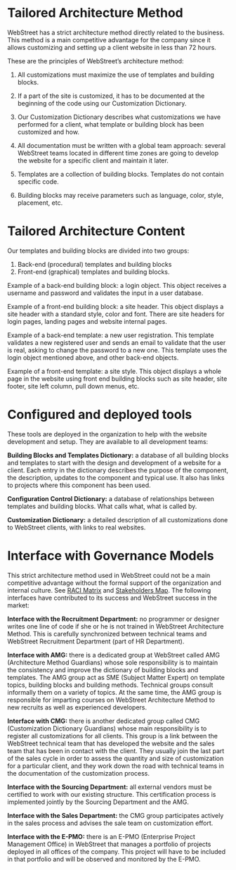 # Tailored Architecture Method

WebStreet has a strict architecture method directly related to the business. This method is a main competitive advantage for the company since it allows customizing and setting up a client website in less than 72 hours.

These are the principles of WebStreet’s architecture method:

1. All customizations must maximize the use of templates and building blocks.

2. If a part of the site is customized, it has to be documented at the beginning of the code using our Customization Dictionary.

3. Our Customization Dictionary describes what customizations we have performed for a client, what template or building block has been customized and how.

4. All documentation must be written with a global team approach: several WebStreet teams located in different time zones are going to develop the website for a specific client and maintain it later.

5. Templates are a collection of building blocks. Templates do not contain specific code.

6. Building blocks may receive parameters such as language, color, style, placement, etc.


# Tailored Architecture Content

Our templates and building blocks are divided into two groups:
1. Back-end (procedural) templates and building blocks
2. Front-end (graphical) templates and building blocks.

Example of a back-end building block: a login object. This object receives a username and password and validates the input in a user database.

Example of a front-end building block: a site header. This object displays a site header with a standard style, color and font. There are site headers for login pages, landing pages and website internal pages.

Example of a back-end template: a new user registration. This template validates a new registered user and sends an email to validate that the user is real, asking to change the password to a new one.  This template uses the login object mentioned above, and other back-end objects.

Example of a front-end template: a site style. This object displays a whole page in the website using front end building blocks such as site header, site footer, site left column, pull down menus, etc.


# Configured and deployed tools

These tools are deployed in the organization to help with the website development and setup. They are available to all development teams:

**Building Blocks and Templates Dictionary:** a database of all building blocks and templates to start with the design and development of a website for a client. Each entry in the dictionary describes the purpose of the component, the description, updates to the component and typical use. It also has links to projects where this component has been used.

**Configuration Control Dictionary:** a database of relationships between templates and building blocks. What calls what, what is called by.

**Customization Dictionary:** a detailed description of all customizations done to WebStreet clients, with links to real websites.


# Interface with Governance Models

This strict architecture method used in WebStreet could not be a main competitive advantage without the formal support of the organization and internal culture. See [RACI Matrix](../../Images/11_RACI.png) and [Stakeholders Map](../../Images/12_Stakeholders_Map.png). The following interfaces have contributed to its success and WebStreet success in the market:

**Interface with the Recruitment Department:** no programmer or designer writes one line of code if she or he is not trained in WebStreet Architecture Method. This is carefully synchronized between technical teams and WebStreet Recruitment Department (part of HR Department).

**Interface with AMG:** there is a dedicated group at WebStreet called AMG (Architecture Method Guardians) whose sole responsibility is to maintain the consistency and improve the dictionary of building blocks and templates. The AMG group act as SME (Subject Matter Expert) on template topics, building blocks and building methods. Technical groups consult informally them on a variety of topics. At the same time, the AMG group is responsible for imparting courses on WebStreet Architecture Method to new recruits as well as experienced developers. 

**Interface with CMG:** there is another dedicated group called CMG (Customization Dictionary Guardians) whose main responsibility is to register all customizations for all clients. This group is a link between the WebStreet technical team that has developed the website and the sales team that has been in contact with the client. They usually join the last part of the sales cycle in order to assess the quantity and size of customization for a particular client, and they work down the road with technical teams in the documentation of the customization process.

**Interface with the Sourcing Department:** all external vendors must be certified to work with our existing structure. This certification process is implemented jointly by the Sourcing Department and the AMG.

**Interface with the Sales Department:** the CMG group participates actively in the sales process and advises the sale team on customization effort.
 
**Interface with the E-PMO:** there is an E-PMO (Enterprise Project Management Office) in WebStreet that manages a portfolio of projects deployed in all offices of the company. This project will have to be included in that portfolio and will be observed and monitored by the E-PMO.

